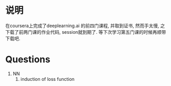 # 说明
在coursera上完成了deeplearning.ai 的前四门课程, 并取到证书, 然而手太慢, 之下载了前两门课的作业代码, session就到期了.
等下次学习第五门课的时候再顺带下载吧.


# Questions
1. NN
    1. induction of loss function